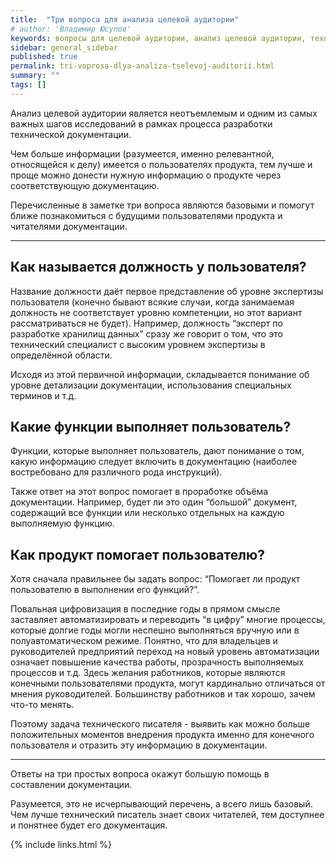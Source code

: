 ```yaml
---
title:  "Три вопроса для анализа целевой аудитории"
# author: 'Владимир Юсупов'
keywords: вопросы для целевой аудитории, анализ целевой аудитории, техписатель, технический писатель москва, заметки техписателя
sidebar: general_sidebar
published: true
permalink: tri-voprosa-dlya-analiza-tselevoj-auditorii.html
summary: ""
tags: []
---
```


Анализ целевой аудитории является неотъемлемым и одним из самых важных шагов исследований в рамках процесса разработки технической документации. 

Чем больше информации (разумеется, именно релевантной, относящейся к делу) имеется о пользователях продукта, тем лучше и проще можно донести нужную информацию о продукте через соответствующую документацию.

Перечисленные в заметке три вопроса являются базовыми и помогут ближе познакомиться с будущими пользователями продукта и читателями документации.

***

## Как называется должность у пользователя?

Название должности даёт первое представление об уровне экспертизы пользователя (конечно бывают всякие случаи, когда занимаемая должность не соответствует уровню компетенции, но этот вариант рассматриваться не будет). Например, должность “эксперт по разработке хранилищ данных” сразу же говорит о том, что это технический специалист с высоким уровнем экспертизы в определённой области. 

Исходя из этой первичной информации, складывается понимание об уровне детализации документации, использования специальных терминов и т.д.

## Какие функции выполняет пользователь?

Функции, которые выполняет пользователь, дают понимание о том, какую информацию следует включить в документацию (наиболее востребовано для различного рода инструкций). 

Также ответ на этот вопрос помогает в проработке объёма документации. Например, будет ли это один “большой” документ, содержащий все функции или несколько отдельных на каждую выполняемую функцию.

## Как продукт помогает пользователю?

Хотя сначала правильнее бы задать вопрос: “Помогает ли продукт пользователю в выполнении его функций?”. 

Повальная цифровизация в последние годы в прямом смысле заставляет автоматизировать и переводить “в цифру” многие процессы, которые долгие годы могли неспешно выполняться вручную или в полуавтоматическом режиме. Понятно, что для владельцев и руководителей предприятий переход на новый уровень автоматизации означает повышение качества работы, прозрачность выполняемых процессов и т.д. Здесь желания работников, которые являются конечными пользователями продукта, могут кардинально отличаться от мнения руководителей. Большинству работников и так хорошо, зачем что-то менять. 

Поэтому задача технического писателя - выявить как можно больше положительных моментов внедрения продукта именно для конечного пользователя и отразить эту информацию в документации. 

***

Ответы на три простых вопроса окажут большую помощь в составлении документации. 

Разумеется, это не исчерпывающий перечень, а всего лишь базовый. Чем лучше технический писатель знает своих читателей, тем доступнее и понятнее будет его документация.

{% include links.html %}
